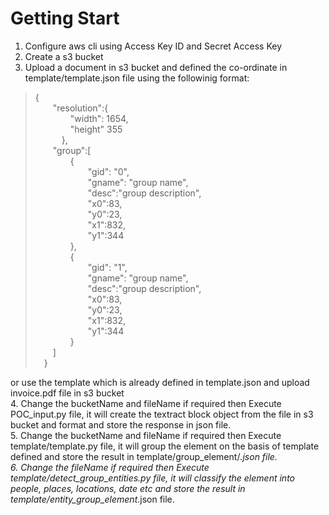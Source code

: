 # Getting Start
1. Configure aws cli using Access Key ID and Secret Access Key
2. Create a s3 bucket
3. Upload a document in s3 bucket and defined the co-ordinate in template/template.json file using the followinig format:
> {</br>
			&emsp;&emsp;"resolution":{</br>
						&emsp;&emsp;&emsp;&emsp;"width": 1654,</br>
						&emsp;&emsp;&emsp;&emsp;"height" 355</br>
			&emsp;&emsp;&emsp;},</br>
			&emsp;&emsp;"group":[</br>
			&emsp;&emsp;&emsp;&emsp;{</br>
			&emsp;&emsp;&emsp;&emsp;&emsp;&emsp;"gid": "0",</br>
			&emsp;&emsp;&emsp;&emsp;&emsp;&emsp;"gname": "group name",</br>
			&emsp;&emsp;&emsp;&emsp;&emsp;&emsp;"desc":"group description",</br>
			&emsp;&emsp;&emsp;&emsp;&emsp;&emsp;"x0":83,</br>
			&emsp;&emsp;&emsp;&emsp;&emsp;&emsp;"y0":23,</br>
			&emsp;&emsp;&emsp;&emsp;&emsp;&emsp;"x1":832,</br>
			&emsp;&emsp;&emsp;&emsp;&emsp;&emsp;"y1":344</br>
			&emsp;&emsp;&emsp;&emsp;},</br>
			&emsp;&emsp;&emsp;&emsp;{</br>
			&emsp;&emsp;&emsp;&emsp;&emsp;&emsp;"gid": "1",</br>
			&emsp;&emsp;&emsp;&emsp;&emsp;&emsp;"gname": "group name",</br>
			&emsp;&emsp;&emsp;&emsp;&emsp;&emsp;"desc":"group description",</br>
			&emsp;&emsp;&emsp;&emsp;&emsp;&emsp;"x0":83,</br>
			&emsp;&emsp;&emsp;&emsp;&emsp;&emsp;"y0":23,</br>
			&emsp;&emsp;&emsp;&emsp;&emsp;&emsp;"x1":832,</br>
			&emsp;&emsp;&emsp;&emsp;&emsp;&emsp;"y1":344</br>
			&emsp;&emsp;&emsp;&emsp;}</br>
			&emsp;&emsp;]</br>
			&emsp;}</br>

or use the template which is already defined in template.json and upload invoice.pdf file in s3 bucket</br>
4. Change the bucketName and fileName if required then Execute POC_input.py file, it will create the textract block object from the file in s3 bucket and format and store the response in json file.<br>
5. Change the bucketName and fileName if required then Execute template/template.py file, it will group the element on the basis of template defined and store the result in template/group_element/*.json file.<br>
6. Change the fileName if required then Execute template/detect_group_entities.py file, it will classify the element into people, places, locations, date etc and store the result in template/entity_group_element*.json file.